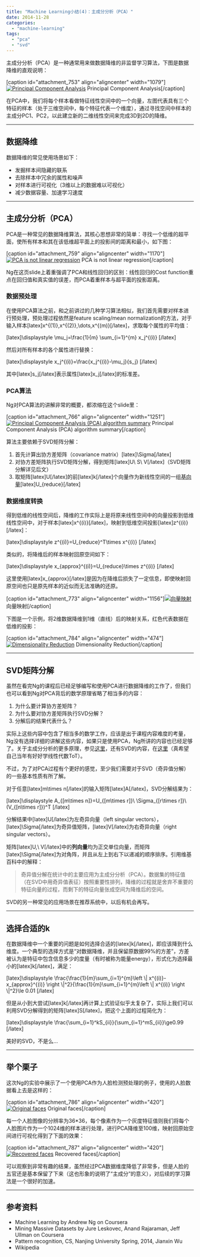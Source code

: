 ```yaml
---
title: "Machine Learning小结(4)：主成分分析（PCA）"
date: 2014-11-28
categories: 
  - "machine-learning"
tags: 
  - "pca"
  - "svd"
---
```


主成分分析（PCA）是一种通常用来做数据降维的非监督学习算法，下图是数据降维的直观说明：

\[caption id="attachment\_753" align="aligncenter" width="1079"\][![Principal Component Analysis](/assets/images/fig_pca_principal_component_analysis.png)](/assets/images/fig_pca_principal_component_analysis.png) Principal Component Analysis\[/caption\]

在PCA中，我们将每个样本看做特征线性空间中的一个向量，左图代表具有三个特征的样本（处于三维空间中，每个特征代表一个维度），通过寻找空间中样本的主成分PC1、PC2，以此建立新的二维线性空间来完成3D到2D的降维。

<!--more-->

* * *

## 数据降维

数据降维的常见使用场景如下：

- 发掘样本间隐藏的联系
- 去除样本中冗余的属性和噪声
- 对样本进行可视化（3维以上的数据难以可视化）
- 减少数据容量、加速学习速度

* * *

## 主成分分析（PCA）

PCA是一种常见的数据降维算法，其核心思想非常的简单：寻找一个低维的超平面，使所有样本和其在该低维超平面上的投影间的距离和最小，如下图：

\[caption id="attachment\_759" align="aligncenter" width="1170"\][![PCA is not linear regression](/assets/images/23796B6B-7ECE-468A-A1B6-E7EFE1ADEF5B.jpg)](/assets/images/23796B6B-7ECE-468A-A1B6-E7EFE1ADEF5B.jpg) PCA is not linear regression\[/caption\]

Ng在这页slide上着重强调了PCA和线性回归的区别：线性回归的Cost function重点在回归值和真实值的误差，而PCA着重样本与超平面的投影距离。

### 数据预处理

在使用PCA算法之前，和之前讲过的几种学习算法相似，我们首先需要对样本进行预处理，预处理过程依然是feature scaling/mean normalization的方法，对于输入样本\[latex\]x^{(1)},x^{(2)},\\dots,x^{(m)}\[/latex\]，求取每个属性的平均值：

\[latex\]\\displaystyle \\mu\_j=\\frac{1}{m} \\sum\_{i=1}^{m} x\_j^{(i)} \[/latex\]

然后对所有样本的各个属性进行替换：

\[latex\]\\displaystyle x\_j^{(i)}=\\frac{x\_j^{(i)}-\\mu\_j}{s\_j} \[/latex\]

其中\[latex\]s\_j\[/latex\]表示属性\[latex\]x\_j\[/latex\]的标准差。

### PCA算法

Ng对PCA算法的讲解非常的概要，都浓缩在这个slide里：

\[caption id="attachment\_766" align="aligncenter" width="1251"\][![Principal Component Analysis (PCA) algorithm summary](/assets/images/243B08FC-6FFC-4351-A677-5B0FAB218904.jpg)](/assets/images/243B08FC-6FFC-4351-A677-5B0FAB218904.jpg) Principal Component Analysis (PCA) algorithm summary\[/caption\]

算法主要依赖于SVD矩阵分解：

1. 首先计算出协方差矩阵（covariance matrix）\[latex\]\\Sigma\[/latex\]
2. 对协方差矩阵执行SVD矩阵分解，得到矩阵\[latex\]U\\ S\\ V\[/latex\]（SVD矩阵分解详见后文）
3. 取矩阵\[latex\]U\[/latex\]的前\[latex\]k\[/latex\]个向量作为新线性空间的一组[基向量](http://zh.wikipedia.org/wiki/基_\(線性代數\) "基向量")\[latex\]U\_{reduce}\[/latex\]

### 数据维度转换

得到低维的线性空间后，降维的工作实际上是将原来线性空间中的向量投影到低维线性空间中，对于样本\[latex\]x^{(i)}\[/latex\]，映射到低维空间投影\[latex\]z^{(i)}\[/latex\]：

\[latex\]\\displaystyle z^{(i)}=U\_{reduce}^T\\times x^{(i)} \[/latex\]

类似的，将降维后的样本映射回原空间如下：

\[latex\]\\displaystyle x\_{approx}^{(i)}=U\_{reduce}\\times z^{(i)} \[/latex\]

这里使用\[latex\]x\_{approx}\[/latex\]是因为在降维后损失了一定信息，即使映射回原空间也只是原先样本的近似而无法准确的还原。

\[caption id="attachment\_773" align="aligncenter" width="1156"\][![向量映射](/assets/images/5BA0587B-59CF-424A-B530-F3225356AA1A.jpg)](/assets/images/5BA0587B-59CF-424A-B530-F3225356AA1A.jpg) 向量映射\[/caption\]

下图是一个示例，将2维数据降维到1维（直线）后的映射关系，红色代表数据在低维的投影：

\[caption id="attachment\_784" align="aligncenter" width="474"\][![Dimensionality Reduction](/assets/images/0514D0CD-212F-4CFB-9465-B0EB6DBC25BB.jpg)](/assets/images/0514D0CD-212F-4CFB-9465-B0EB6DBC25BB.jpg) Dimensionality Reduction\[/caption\]

* * *

## SVD矩阵分解

虽然在看完Ng的课程后已经足够编写和使用PCA进行数据降维的工作了，但我们也可以看到Ng对PCA背后的数学原理省略了相当多的内容：

1. 为什么要计算协方差矩阵？
2. 为什么要对协方差矩阵执行SVD分解？
3. 分解后的结果代表什么？

实际上这些内容中包含了相当多的数学工作，应该是出于课程内容难度的考量，Ng没有选择详细的讲解这些内容，如果只是使用PCA，Ng所讲的内容也已经足够了。关于主成分分析的更多原理，参见[这里](http://en.wikipedia.org/wiki/Principal_component_analysis "Principal_component_analysis")，还有SVD的内容，在[这里](http://en.wikipedia.org/wiki/Singular_value_decomposition)（真希望自己当年有好好学线性代数ToT）。

不过，为了对PCA过程有个更好的感觉，至少我们需要对于SVD（奇异值分解）的一些基本性质有所了解。

对于任意\[latex\]m\\times n\[/latex\]的输入矩阵\[latex\]A\[/latex\]，SVD分解结果为：

\[latex\]\\displaystyle A\_{\[m\\times n\]}=U\_{\[m\\times r\]}\\ \\Sigma\_{\[r\\times r\]}\\ (V\_{\[n\\times r\]})^T \[/latex\]

分解结果中\[latex\]U\[/latex\]为左奇异向量（left singular vectors），\[latex\]\\Sigma\[/latex\]为奇异值矩阵，\[latex\]V\[/latex\]为右奇异向量（right singular vectors）。

矩阵\[latex\]U,\\ V\[/latex\]中的**列向量**均为正交单位向量，而矩阵\[latex\]\\Sigma\[/latex\]为对角阵，并且从左上到右下以递减的顺序排序。引用维基百科中的解释：

> 奇异值分解在统计中的主要应用为主成分分析（PCA）。数据集的特征值（在SVD中用奇异值表征）按照重要性排列，降维的过程就是舍弃不重要的特征向量的过程，而剩下的特征向量张成空间为降维后的空间。

SVD的另一种常见的应用场景在推荐系统中，以后有机会再写。

* * *

## 选择合适的k

在数据降维中一个重要的问题是如何选择合适的\[latex\]k\[/latex\]，即应该降到什么维度。一个典型的选择方式是“对数据降维，并且保留原数据99%的方差”，方差被认为是特征中包含信息多少的度量（有时被称为能量energy），形式化为选择最小的\[latex\]k\[/latex\]，满足：

\[latex\]\\displaystyle \\frac{\\frac{1}{m}\\sum\_{i=1}^{m}\\left \\| x^{(i)}-x\_{approx}^{(i)} \\right \\|^2}{\\frac{1}{m}\\sum\_{i=1}^{m}\\left \\| x^{(i)} \\right \\|^2}\\le 0.01 \[/latex\]

但是从小到大尝试\[latex\]k\[/latex\]再计算上式验证似乎太复杂了，实际上我们可以利用SVD分解得到的矩阵\[latex\]S\[/latex\]，把这个上面的过程简化为：

\[latex\]\\displaystyle \\frac{\\sum\_{i=1}^kS\_{ii}}{\\sum\_{i=1}^mS\_{ii}}\\ge0.99 \[/latex\]

美好的SVD，不是么...

* * *

## 举个栗子

这次Ng的实验中展示了一个使用PCA作为人脸检测预处理的例子，使用的人脸数据看上去是这样的：

\[caption id="attachment\_786" align="aligncenter" width="420"\][![Original faces](/assets/images/90B96A4B-3ABB-45DC-9307-1F238D58478A.jpg)](/assets/images/90B96A4B-3ABB-45DC-9307-1F238D58478A.jpg) Original faces\[/caption\]

每一个人脸图像的分辨率为36\*36，每个像素作为一个灰度特征值则我们将每个人脸图片作为一个1024维的样本进行处理，进行PCA降维至100维，映射回原始空间进行可视化得到了下面的效果：

\[caption id="attachment\_787" align="aligncenter" width="420"\][![Recovered faces](/assets/images/628C5AE5-306B-4D09-9D84-DB5BAC487DDF.jpg)](/assets/images/628C5AE5-306B-4D09-9D84-DB5BAC487DDF.jpg) Recovered faces\[/caption\]

可以观察到非常有趣的结果，虽然经过PCA数据维度降低了非常多，但是人脸的五官还是基本保留了下来（这也形象的说明了“主成分”的意义），对后续的学习算法是一个很好的加速。

* * *

## 参考资料

- Machine Learning by Andrew Ng on Coursera
- Mining Massive Datasets by Jure Leskovec, Anand Rajaraman, Jeff Ullman on Coursera
- Pattern recognition, CS, Nanjing University Spring, 2014, Jianxin Wu
- Wikipedia
